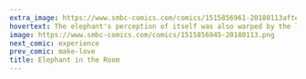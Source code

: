 ```yaml
---
extra_image: https://www.smbc-comics.com/comics/1515856961-20180113after.png
hovertext: The elephant's perception of itself was also warped by the limits of self-knowledge.
image: https://www.smbc-comics.com/comics/1515856945-20180113.png
next_comic: experience
prev_comic: make-love
title: Elephant in the Room
---
```


